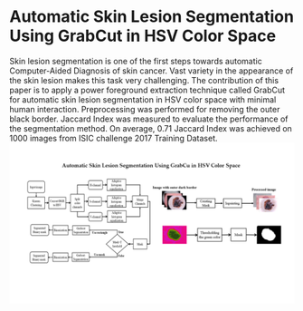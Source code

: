 # Automatic Skin Lesion Segmentation Using GrabCut in HSV Color Space
Skin lesion segmentation is one of the first steps towards automatic Computer-Aided Diagnosis of skin cancer. Vast variety in the appearance of the skin lesion makes this task very challenging. The contribution of this paper is to apply a power foreground extraction technique called GrabCut for automatic skin lesion segmentation in HSV color space with minimal human interaction. Preprocessing was performed for removing the outer black border. Jaccard Index was measured to evaluate the performance of the segmentation method. On average, 0.71 Jaccard Index was achieved on 1000 images from ISIC challenge 2017 Training Dataset.
![ProjectOverview](https://github.com/fitushar/Skin-lesion-Segmentation-using-grabcut/blob/master/Images/Graphical_Abstract.png)
